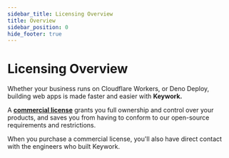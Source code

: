 ```yaml
---
sidebar_title: Licensing Overview
title: Overview
sidebar_position: 0
hide_footer: true
---
```


# Licensing Overview

Whether your business runs on Cloudflare Workers, or Deno Deploy,
building web apps is made faster and easier with **Keywork.**

A [**commercial license**](/license/commercial) grants you full ownership and control over your products,
and saves you from having to conform to our open-source requirements and restrictions.

When you purchase a commercial license, you'll also have direct contact with the engineers who built Keywork.
